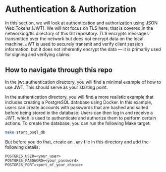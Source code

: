 # Authentication & Authorization
In this section, we will look at authentication and authorization using JSON Web Tokens (JWT). We will not focus on TLS here; that is covered in the networking/tls directory of this Git repository. TLS encrypts messages transmitted over the network but does not encrypt data on the local machine. JWT is used to securely transmit and verify client session information, but it does not inherently encrypt the data — it is primarily used for signing and verifying claims.

## How to navigate through this repo
In the jwt_authentication directory, you will find a minimal example of how to use JWT. This should serve as your starting point.

In the authentication directory, you will find a more realistic example that includes creating a PostgreSQL database using Docker. In this example, users can create accounts with passwords that are hashed and salted before being stored in the database. Users can then log in and receive a JWT, which is used to authenticate and authorize them to perform certain actions. To create the database, you can run the following Make target:
```bash
make start_psql_db
```
But before you do that, create an `.env` file in this directory and add the following details:
```
POSTGRES_USER=<your_user>
POSTGRES_PASSWORD=<your_password>
POSTGRES_PORT=<port_of_your_choice>
```
